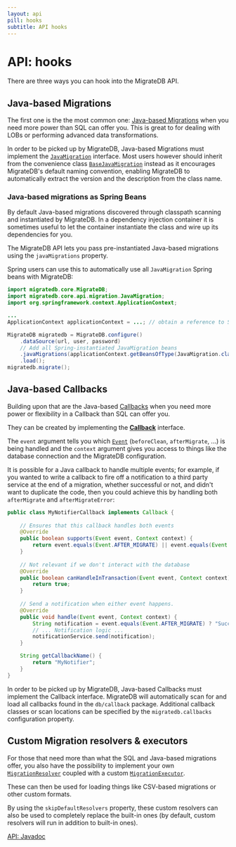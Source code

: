 ```yaml
---
layout: api
pill: hooks
subtitle: API hooks
---
```


# API: hooks

There are three ways you can hook into the MigrateDB API.

## Java-based Migrations

The first one is the the most common
one: [Java-based Migrations](/migratedb/documentation/concepts/migrations#java-based-migrations)
when you need more power than SQL can offer you. This is great to for dealing with LOBs or performing advanced
data transformations.

In order to be picked up by MigrateDB, Java-based Migrations must implement the
[`JavaMigration`](/migratedb/documentation/usage/api/javadoc/migratedb/core/api/migration/JavaMigration) interface. Most
users
however should inherit from the convenience
class [`BaseJavaMigration`](/migratedb/documentation/usage/api/javadoc/migratedb/core/api/migration/BaseJavaMigration)
instead as it encourages MigrateDB's default naming convention, enabling MigrateDB to automatically extract the version
and
the description from the class name.

### Java-based migrations as Spring Beans

By default Java-based migrations discovered through classpath scanning and instantiated by MigrateDB. In a dependency
injection container it is sometimes useful to let the container instantiate the class and wire up its dependencies for
you.

The MigrateDB API lets you pass pre-instantiated Java-based migrations using the `javaMigrations` property.

Spring users can use this to automatically use all `JavaMigration` Spring beans with MigrateDB:

```java
import migratedb.core.MigrateDB;
import migratedb.core.api.migration.JavaMigration;
import org.springframework.context.ApplicationContext;

...
ApplicationContext applicationContext = ...; // obtain a reference to Spring's ApplicationContext.

MigrateDB migratedb = MigrateDB.configure()
    .dataSource(url, user, password)
    // Add all Spring-instantiated JavaMigration beans
    .javaMigrations(applicationContext.getBeansOfType(JavaMigration.class).values().toArray(new JavaMigration[0]))
    .load();
migratedb.migrate();
```

## Java-based Callbacks

Building upon that are the Java-based [Callbacks](/migratedb/documentation/concepts/callbacks)
when you need more power or flexibility in a Callback than SQL can offer you.

They can be created by implementing the 
[**Callback**](/migratedb/documentation/usage/api/javadoc/migratedb/core/api/callback/Callback)
interface.

The `event` argument tells you
which [`Event`](/migratedb/documentation/usage/api/javadoc/migratedb/core/api/callback/Event)
(`beforeClean`, `afterMigrate`, ...) is being handled and the `context` argument gives you access to things
like the database connection and the MigrateDB configuration.

It is possible for a Java callback to handle multiple events; for example, if you wanted to write a callback to
fire off a notification to a third party service at the end of a migration, whether successful or not, and didn't
want to duplicate the code, then you could achieve this by handling both `afterMigrate` and `afterMigrateError`:

```java
public class MyNotifierCallback implements Callback {
    
    // Ensures that this callback handles both events
    @Override
    public boolean supports(Event event, Context context) {
        return event.equals(Event.AFTER_MIGRATE) || event.equals(Event.AFTER_MIGRATE_ERROR);
    }
    
    // Not relevant if we don't interact with the database
    @Override
    public boolean canHandleInTransaction(Event event, Context context) {
        return true;
    }
    
    // Send a notification when either event happens.
    @Override
    public void handle(Event event, Context context) {
        String notification = event.equals(Event.AFTER_MIGRATE) ? "Success" : "Failed";
        // ... Notification logic ...
        notificationService.send(notification);
    }

    String getCallbackName() {
        return "MyNotifier";
    }
}
``` 

In order to be picked up by MigrateDB, Java-based Callbacks must implement the Callback interface.
MigrateDB will automatically scan for and load all callbacks found in the `db/callback` package. Additional callback
classes or scan locations can be specified by the `migratedb.callbacks` configuration property.

## Custom Migration resolvers &amp; executors

For those that need more than what the SQL and Java-based migrations offer, you also have the possibility to
implement your
own [`MigrationResolver`](/migratedb/documentation/usage/api/javadoc/migratedb/core/api/resolver/MigrationResolver)
coupled with a
custom [`MigrationExecutor`](/migratedb/documentation/usage/api/javadoc/migratedb/core/api/executor/MigrationExecutor).

These can then be used for loading things like CSV-based migrations or other custom formats.

By using the `skipDefaultResolvers` property, these custom resolvers can also be used
to completely replace the built-in ones (by default, custom resolvers will run in addition to
built-in ones).

<p class="next-steps">
    <a class="btn btn-primary" href="/migratedb/documentation/usage/api/javadoc">API: Javadoc <i class="fa fa-arrow-right"></i></a>
</p>
